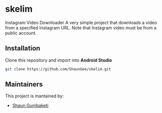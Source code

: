 # skelim
Instagram Video Downloader 
A very simple project that downloads a video from a specified Instagram URL. Note that Instagram video must be from a public account.

## Installation
Clone this repository and import into **Android Studio**
```bash
git clone https://github.com/ShaunGee/skelim.git
```

## Maintainers
This project is mantained by:
* [Shaun Gumbaketi](https://github.com/ShaunGee)



